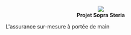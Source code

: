 <p align="center">
  <img src="https://raw.githubusercontent.com/bkouhen/Assurplus/master/Design/Template/PNG%20Files/Brand%20logo.png">
  <br/>
  <b>Projet Sopra Steria</b><br/>
</p>

L'assurance sur-mesure à portée de main


